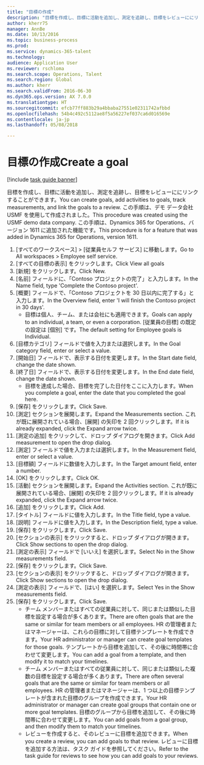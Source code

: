 ```yaml
--- 
title: "目標の作成"
description: "目標を作成し、目標に活動を追加し、測定を追跡し、目標をレビューににリンクすることができます。"
author: kherr75
manager: AnnBe
ms.date: 10/13/2016
ms.topic: business-process
ms.prod: 
ms.service: dynamics-365-talent
ms.technology: 
audience: Application User
ms.reviewer: rschloma
ms.search.scope: Operations, Talent
ms.search.region: Global
ms.author: kherr
ms.search.validFrom: 2016-06-30
ms.dyn365.ops.version: AX 7.0.0
ms.translationtype: HT
ms.sourcegitcommit: efcb77ff883b29a4bbaba27551e02311742afbbd
ms.openlocfilehash: 54b4c492c5112ae8f5a56227ef037ca6d016569e
ms.contentlocale: ja-jp
ms.lasthandoff: 05/08/2018

---
```

# <a name="create-a-goal"></a><span data-ttu-id="17490-103">目標の作成</span><span class="sxs-lookup"><span data-stu-id="17490-103">Create a goal</span></span>

[!include [task guide banner](../../includes/task-guide-banner.md)]

<span data-ttu-id="17490-104">目標を作成し、目標に活動を追加し、測定を追跡し、目標をレビューににリンクすることができます。</span><span class="sxs-lookup"><span data-stu-id="17490-104">You can create goals, add activities to goals, track measurements, and link the goals to a review.</span></span> <span data-ttu-id="17490-105">この手順は、デモ データ会社 USMF を使用して作成されました。</span><span class="sxs-lookup"><span data-stu-id="17490-105">This procedure was created using the USMF demo data company.</span></span> <span data-ttu-id="17490-106">この手順は、Dynamics 365 for Operations、バージョン 1611 に追加された機能です。</span><span class="sxs-lookup"><span data-stu-id="17490-106">This procedure is for a feature that was added in Dynamics 365 for Operations, version 1611.</span></span>

1. <span data-ttu-id="17490-107">[すべてのワークスペース] > [従業員セルフ サービス] に移動します。</span><span class="sxs-lookup"><span data-stu-id="17490-107">Go to All workspaces > Employee self service.</span></span>
2. <span data-ttu-id="17490-108">[すべての目標の表示] をクリックします。</span><span class="sxs-lookup"><span data-stu-id="17490-108">Click View all goals</span></span>
3. <span data-ttu-id="17490-109">[新規] をクリックします。</span><span class="sxs-lookup"><span data-stu-id="17490-109">Click New.</span></span>
4. <span data-ttu-id="17490-110">[名前] フィールドに、「Contoso プロジェクトの完了」と入力します。</span><span class="sxs-lookup"><span data-stu-id="17490-110">In the Name field, type 'Complete the Contoso project'.</span></span>
5. <span data-ttu-id="17490-111">[概要] フィールドで、「Contoso プロジェクトを 30 日以内に完了する」と入力します。</span><span class="sxs-lookup"><span data-stu-id="17490-111">In the Overview field, enter 'I will finish the Contoso project in 30 days'.</span></span>
    * <span data-ttu-id="17490-112">目標は個人、チーム、または会社にも適用できます。</span><span class="sxs-lookup"><span data-stu-id="17490-112">Goals can apply to an individual, a team, or even a corporation.</span></span> <span data-ttu-id="17490-113">[従業員の目標] の既定の設定は [個別] です。</span><span class="sxs-lookup"><span data-stu-id="17490-113">The default setting for Employee goals is Individual.</span></span>  
6. <span data-ttu-id="17490-114">[目標カテゴリ] フィールドで値を入力または選択します。</span><span class="sxs-lookup"><span data-stu-id="17490-114">In the Goal category field, enter or select a value.</span></span>
7. <span data-ttu-id="17490-115">[開始日] フィールドで、表示する日付を変更します。</span><span class="sxs-lookup"><span data-stu-id="17490-115">In the Start date field, change the date shown.</span></span>
8. <span data-ttu-id="17490-116">[終了日] フィールドで、表示する日付を変更します。</span><span class="sxs-lookup"><span data-stu-id="17490-116">In the End date field, change the date shown.</span></span>
    * <span data-ttu-id="17490-117">目標を達成した場合、目標を完了した日付をここに入力します。</span><span class="sxs-lookup"><span data-stu-id="17490-117">When you complete a goal, enter the date that you completed the goal here.</span></span>  
9. <span data-ttu-id="17490-118">[保存] をクリックします。</span><span class="sxs-lookup"><span data-stu-id="17490-118">Click Save.</span></span>
10. <span data-ttu-id="17490-119">[測定] セクションを展開します。</span><span class="sxs-lookup"><span data-stu-id="17490-119">Expand the Measurements section.</span></span> <span data-ttu-id="17490-120">これが既に展開されている場合、[展開] の矢印を 2 回クリックします。</span><span class="sxs-lookup"><span data-stu-id="17490-120">If it is already expanded, click the Expand arrow twice.</span></span>
11. <span data-ttu-id="17490-121">[測定の追加] をクリックして、ドロップ ダイアログを開きます。</span><span class="sxs-lookup"><span data-stu-id="17490-121">Click Add measurement to open the drop dialog.</span></span>
12. <span data-ttu-id="17490-122">[測定] フィールドで値を入力または選択します。</span><span class="sxs-lookup"><span data-stu-id="17490-122">In the Measurement field, enter or select a value.</span></span>
13. <span data-ttu-id="17490-123">[目標額] フィールドに数値を入力します。</span><span class="sxs-lookup"><span data-stu-id="17490-123">In the Target amount field, enter a number.</span></span>
14. <span data-ttu-id="17490-124">[OK] をクリックします。</span><span class="sxs-lookup"><span data-stu-id="17490-124">Click OK.</span></span>
15. <span data-ttu-id="17490-125">[活動] セクションを展開します。</span><span class="sxs-lookup"><span data-stu-id="17490-125">Expand the Activities section.</span></span> <span data-ttu-id="17490-126">これが既に展開されている場合、[展開] の矢印を 2 回クリックします。</span><span class="sxs-lookup"><span data-stu-id="17490-126">If it is already expanded, click the Expand arrow twice.</span></span>
16. <span data-ttu-id="17490-127">[追加] をクリックします。</span><span class="sxs-lookup"><span data-stu-id="17490-127">Click Add.</span></span>
17. <span data-ttu-id="17490-128">[タイトル] フィールドに値を入力します。</span><span class="sxs-lookup"><span data-stu-id="17490-128">In the Title field, type a value.</span></span>
18. <span data-ttu-id="17490-129">[説明] フィールドに値を入力します。</span><span class="sxs-lookup"><span data-stu-id="17490-129">In the Description field, type a value.</span></span>
19. <span data-ttu-id="17490-130">[保存] をクリックします。</span><span class="sxs-lookup"><span data-stu-id="17490-130">Click Save.</span></span>
20. <span data-ttu-id="17490-131">[セクションの表示] をクリックすると、ドロップ ダイアログが開きます。</span><span class="sxs-lookup"><span data-stu-id="17490-131">Click Show sections to open the drop dialog.</span></span>
21. <span data-ttu-id="17490-132">[測定の表示] フィールドで [いいえ] を選択します。</span><span class="sxs-lookup"><span data-stu-id="17490-132">Select No in the Show measurements field.</span></span>
22. <span data-ttu-id="17490-133">[保存] をクリックします。</span><span class="sxs-lookup"><span data-stu-id="17490-133">Click Save.</span></span>
23. <span data-ttu-id="17490-134">[セクションの表示] をクリックすると、ドロップ ダイアログが開きます。</span><span class="sxs-lookup"><span data-stu-id="17490-134">Click Show sections to open the drop dialog.</span></span>
24. <span data-ttu-id="17490-135">[測定の表示] フィールドで、[はい] を選択します。</span><span class="sxs-lookup"><span data-stu-id="17490-135">Select Yes in the Show measurements field.</span></span>
25. <span data-ttu-id="17490-136">[保存] をクリックします。</span><span class="sxs-lookup"><span data-stu-id="17490-136">Click Save.</span></span>
    * <span data-ttu-id="17490-137">チーム メンバーまたはすべての従業員に対して、同じまたは類似した目標を設定する場合が多くあります。</span><span class="sxs-lookup"><span data-stu-id="17490-137">There are often goals that are the same or similar for team members or all employees.</span></span>     <span data-ttu-id="17490-138">HR の管理者またはマネージャーは、これらの目標に対して目標テンプレートを作成できます。</span><span class="sxs-lookup"><span data-stu-id="17490-138">Your HR administrator or manager can create goal templates for those goals.</span></span> <span data-ttu-id="17490-139">テンプレートから目標を追加して、その後に時間帯に合わせて変更します。</span><span class="sxs-lookup"><span data-stu-id="17490-139">You can add a goal from a template, and then modify it to match your timelines.</span></span>  
    * <span data-ttu-id="17490-140">チーム メンバーまたはすべての従業員に対して、同じまたは類似した複数の目標を設定する場合が多くあります。</span><span class="sxs-lookup"><span data-stu-id="17490-140">There are often several goals that are the same or similar for team members or all employees.</span></span>     <span data-ttu-id="17490-141">HR の管理者またはマネージャーは、1 つ以上の目標テンプレートが含まれた目標のグループを作成できます。</span><span class="sxs-lookup"><span data-stu-id="17490-141">Your HR administrator or manager can create goal groups that contain one or more goal templates.</span></span> <span data-ttu-id="17490-142">目標のグループから目標を追加して、その後に時間帯に合わせて変更します。</span><span class="sxs-lookup"><span data-stu-id="17490-142">You can add goals from a goal group, and then modify them to match your timelines.</span></span>  
    * <span data-ttu-id="17490-143">レビューを作成すると、そのレビューに目標を追加できます。</span><span class="sxs-lookup"><span data-stu-id="17490-143">When you create a review, you can add goals to that review.</span></span> <span data-ttu-id="17490-144">レビューに目標を追加する方法は、タスク ガイドを参照してください。</span><span class="sxs-lookup"><span data-stu-id="17490-144">Refer to the task guide for reviews to see how you can add goals to your reviews.</span></span>  


